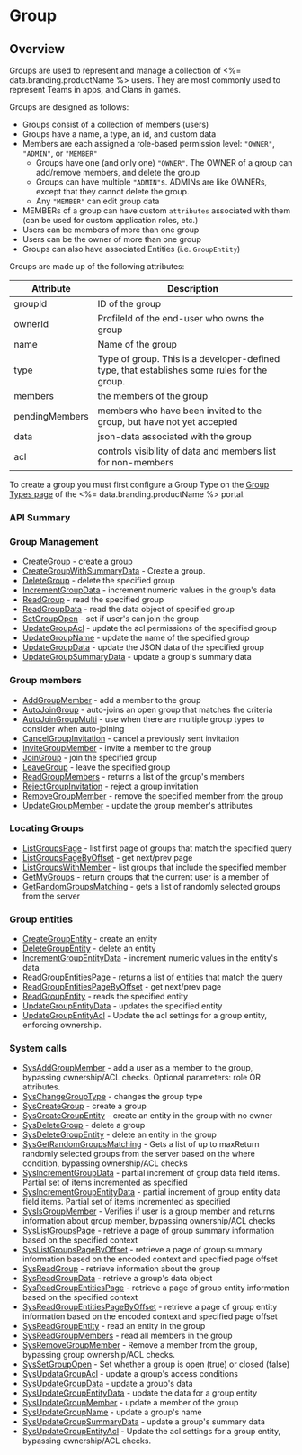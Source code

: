 # Group
## Overview



Groups are used to represent and manage a collection of <%= data.branding.productName %> users. They are most commonly used to represent Teams in apps, and Clans in games.

Groups are designed as follows:

* Groups consist of a collection of members (users)
* Groups have a name, a type, an id, and custom data
* Members are each assigned a role-based permission level: `"OWNER"`, `"ADMIN"`, or `"MEMBER"`
    * Groups have one (and only one) `"OWNER"`. The OWNER of a group can add/remove members, and delete the group
    * Groups can have multiple `"ADMIN"`s. ADMINs are like OWNERs, except that they cannot delete the group.
    * Any `"MEMBER"` can edit group data
* MEMBERs of a group can have custom `attributes` associated with them (can be used for custom application roles, etc.)
* Users can be members of more than one group
* Users can be the owner of more than one group
* Groups can also have associated Entities (i.e. `GroupEntity`)

Groups are made up of the following attributes:

Attribute | Description
--------- | -----------
groupId | ID of the group
ownerId | ProfileId of the end-user who owns the group
name | Name of the group
type | Type of group. This is a developer-defined type, that establishes some rules for the group.
members | the members of the group
pendingMembers | members who have been invited to the group, but have not yet accepted
data | json-data associated with the group
acl | controls visibility of data and members list for non-members

To create a group you must first configure a Group Type on the [Group Types page](https://portal.braincloudservers.com/admin/dashboard#/development/group-types) of the <%= data.branding.productName %> portal.



### API Summary

### Group Management

* [CreateGroup](/api/capi/group/creategroup) - create a group
* [CreateGroupWithSummaryData](/api/capi/group/creategroupwithsummarydata) - Create a group. 
* [DeleteGroup](/api/capi/group/deletegroup) - delete the specified group
* [IncrementGroupData](/api/capi/group/incrementgroupdata) - increment numeric values in the group's data
* [ReadGroup](/api/capi/group/readgroup) - read the specified group
* [ReadGroupData](/api/capi/group/readgroupdata) - read the data object of specified group
* [SetGroupOpen](/api/capi/group/setgroupopen) - set if user's can join the group
* [UpdateGroupAcl](/api/capi/group/updategroupacl) - update the acl permissions of the specified group
* [UpdateGroupName](/api/capi/group/updategroupname) - update the name of the specified group
* [UpdateGroupData](/api/capi/group/updategroupdata) - update the JSON data of the specified group
* [UpdateGroupSummaryData](/api/capi/group/updategroupsummarydata) - update a group's summary data


### Group members

* [AddGroupMember](/api/capi/group/addgroupmember) - add a member to the group
* [AutoJoinGroup](/api/capi/group/autojoingroup) - auto-joins an open group that matches the criteria
* [AutoJoinGroupMulti](/api/capi/group/autojoingroupmulti) - use when there are multiple group types to consider when auto-joining
* [CancelGroupInvitation](/api/capi/group/cancelgroupinvitation) - cancel a previously sent invitation
* [InviteGroupMember](/api/capi/group/invitegroupmember) - invite a member to the group
* [JoinGroup](/api/capi/group/joingroup) - join the specified group
* [LeaveGroup](/api/capi/group/leavegroup) - leave the specified group
* [ReadGroupMembers](/api/capi/group/readgroupmembers) - returns a list of the group's members
* [RejectGroupInvitation](/api/capi/group/rejectgroupinvitation) - reject a group invitation
* [RemoveGroupMember](/api/capi/group/removegroupmember) - remove the specified member from the group
* [UpdateGroupMember](/api/capi/group/updategroupmember) - update the group member's attributes


### Locating Groups

* [ListGroupsPage](/api/capi/group/listgroupspage) - list first page of groups that match the specified query
* [ListGroupsPageByOffset](/api/capi/group/listgroupspagebyoffset) - get next/prev page
* [ListGroupsWithMember](/api/capi/group/listgroupswithmember) - list groups that include the specified member
* [GetMyGroups](/api/capi/group/getmygroups) - return groups that the current user is a member of
* [GetRandomGroupsMatching](/api/capi/group/getrandomgroupsmatching) - gets a list of randomly selected groups from the server


### Group entities

* [CreateGroupEntity](/api/capi/group/creategroupentity) - create an entity
* [DeleteGroupEntity](/api/capi/group/deletegroupentity) - delete an entity
* [IncrementGroupEntityData](/api/capi/group/incrementgroupentitydata) - increment numeric values in the entity's data
* [ReadGroupEntitiesPage](/api/capi/group/readgroupentitiespage) - returns a list of entities that match the query
* [ReadGroupEntitiesPageByOffset](/api/capi/group/readgroupentitiespagebyoffset) - get next/prev page
* [ReadGroupEntity](/api/capi/group/readgroupentity) - reads the specified entity
* [UpdateGroupEntityData](/api/capi/group/updategroupentitydata) - updates the specified entity
* [UpdateGroupEntityAcl](/api/capi/group/updategroupentityccl) - Update the acl settings for a group entity, enforcing ownership.


### System calls

* [SysAddGroupMember](/api/capi/group/sysaddgroupmember) - add a user as a member to the group, bypassing ownership/ACL checks. Optional parameters: role OR attributes.
* [SysChangeGroupType](/api/capi/group/syschangegrouptype) - changes the group type
* [SysCreateGroup](/api/capi/group/syscreategroup) - create a group
* [SysCreateGroupEntity](/api/capi/group/syscreategroupentity) - create an entity in the group with no owner
* [SysDeleteGroup](/api/capi/group/sysdeletegroup) - delete a group
* [SysDeleteGroupEntity](/api/capi/group/sysdeletegroupentity) - delete an entity in the group
* [SysGetRandomGroupsMatching](/api/capi/group/sysgetrandomgroupsmatching) - Gets a list of up to maxReturn randomly selected groups from the server based on the where condition, bypassing ownership/ACL checks
* [SysIncrementGroupData](/api/capi/group/sysincrementgroupdata) - partial increment of group data field items. Partial set of items incremented as specified
* [SysIncrementGroupEntityData](/api/capi/group/sysincrementgroupentitydata) - partial increment of group entity data field items. Partial set of items incremented as specified
* [SysIsGroupMember](/api/capi/group/sysisgroupmember) - Verifies if user is a group member and returns information about group member, bypassing ownership/ACL checks
* [SysListGroupsPage](/api/capi/group/syslistgroupspage) - retrieve a page of group summary information based on the specified context
* [SysListGroupsPageByOffset](/api/capi/group/syslistgroupspagebyoffset) - retrieve a page of group summary information based on the encoded context and specified page offset
* [SysReadGroup](/api/capi/group/sysreadgroup) - retrieve information about the group
* [SysReadGroupData](/api/capi/group/sysreadgroupdata) - retrieve a group's data object
* [SysReadGroupEntitiesPage](/api/capi/group/sysreadgroupentitiespage) - retrieve a page of group entity information based on the specified context
* [SysReadGroupEntitiesPageByOffset](/api/capi/group/sysreadgroupentitiespagebyoffset) - retrieve a page of group entity information based on the encoded context and specified page offset
* [SysReadGroupEntity](/api/capi/group/sysreadgroupentity) - read an entity in the group
* [SysReadGroupMembers](/api/capi/group/sysreadgroupmembers) - read all members in the group
* [SysRemoveGroupMember](/api/capi/group/sysremovegroupmember) - Remove a member from the group, bypassing group ownership/ACL checks.
* [SysSetGroupOpen](/api/capi/group/syssetgroupopen) - Set whether a group is open (true) or closed (false)
* [SysUpdataGroupAcl](/api/capi/group/sysupdatagroupacl) - update a group's access conditions
* [SysUpdateGroupData](/api/capi/group/sysupdategroupdata) - update a group's data
* [SysUpdateGroupEntityData](/api/capi/group/sysupdategroupentitydata) - update the data for a group entity
* [SysUpdateGroupMember](/api/capi/group/sysupdategroupmember) - update a member of the group
* [SysUpdateGroupName](/api/capi/group/sysupdategroupname) - update a group's name
* [SysUpdateGroupSummaryData](/api/capi/group/sysupdategroupsummarydata) - update a group's summary data
* [SysUpdateGroupEntityAcl](/api/capi/group/sysupdategroupentityacl) - Update the acl settings for a group entity, bypassing ownership/ACL checks.


<DocCardList />